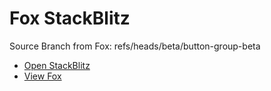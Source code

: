# Fox StackBlitz

Source Branch from Fox: refs/heads/beta/button-group-beta

- [Open StackBlitz](https://stackblitz.com/github/assecosolutions/fox-stackblitz/tree/211579f268eda873ee8aa0af7a56d84aca0a53d6?terminal=start)
- [View Fox](https://github.com/assecosolutions/fox/tree/c90c630119504459835abc6a0b4dd7d61a13349a)
